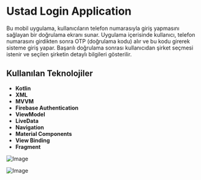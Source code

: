 # Ustad Login Application
Bu mobil uygulama, kullanıcıların telefon numarasıyla giriş yapmasını sağlayan bir doğrulama ekranı sunar.
Uygulama içerisinde kullanıcı, telefon numarasını girdikten sonra OTP (doğrulama kodu) alır ve bu kodu girerek sisteme giriş yapar.
Başarılı doğrulama sonrası kullanıcıdan şirket seçmesi istenir ve seçilen şirketin detaylı bilgileri gösterilir.

## Kullanılan Teknolojiler
- **Kotlin**
- **XML**
- **MVVM**
- **Firebase Authentication**
- **ViewModel**
- **LiveData**
- **Navigation**
- **Material Components**
- **View Binding**
- **Fragment**

![Image](https://github.com/user-attachments/assets/a6eef4d1-5961-4465-badc-11afad91fcab)

![Image](https://github.com/user-attachments/assets/d268726f-e8a2-401d-a894-52eb9e757097)

